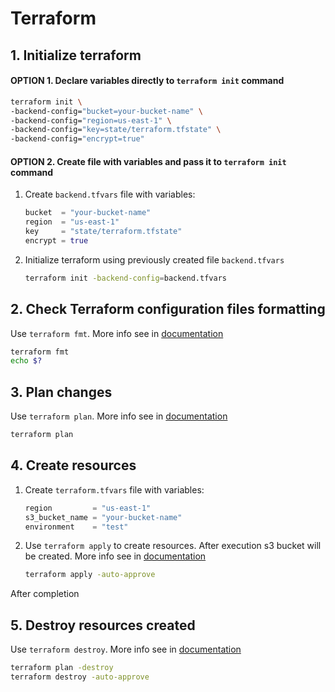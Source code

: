 # Terraform
## 1. Initialize terraform
#### OPTION 1. Declare variables directly to `terraform init` command
```bash
terraform init \
-backend-config="bucket=your-bucket-name" \
-backend-config="region=us-east-1" \
-backend-config="key=state/terraform.tfstate" \
-backend-config="encrypt=true"
```
#### OPTION 2. Create file with variables and pass it to `terraform init` command
1. Create `backend.tfvars` file with variables:
    ```tfvars
    bucket  = "your-bucket-name"
    region  = "us-east-1"
    key     = "state/terraform.tfstate"
    encrypt = true
    ```
1. Initialize terraform using previously created file `backend.tfvars`
    ```bash
    terraform init -backend-config=backend.tfvars
    ```
## 2. Check Terraform configuration files formatting
Use `terraform fmt`. More info see in [documentation](https://developer.hashicorp.com/terraform/cli/commands/fmt)
```bash
terraform fmt
echo $?
```
## 3. Plan changes
Use `terraform plan`. More info see in [documentation](https://developer.hashicorp.com/terraform/cli/commands/plan)
```bash
terraform plan
```
## 4. Create resources
1. Create `terraform.tfvars` file with variables:
    ```tfvars
    region         = "us-east-1"
    s3_bucket_name = "your-bucket-name"
    environment    = "test"
    ```
1. Use `terraform apply` to create resources. After execution s3 bucket will be created. More info see in [documentation](https://developer.hashicorp.com/terraform/cli/commands/apply)
    ```bash
    terraform apply -auto-approve
    ```
After completion
## 5. Destroy resources created
Use `terraform destroy`. More info see in [documentation](https://developer.hashicorp.com/terraform/cli/commands/destroy)
```bash
terraform plan -destroy
terraform destroy -auto-approve
```